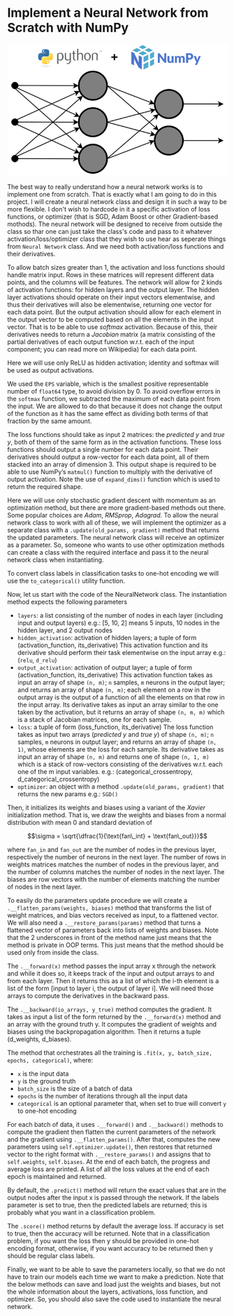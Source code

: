 # Implement a Neural Network from Scratch with NumPy

![Implement a Neural Network from scratch with NumPy](asset/images/Impement%20NN%20from%20scratch%20with%20NumPy.png)

The best way to really understand how a neural network works is to implement one from scratch. That is exactly what I am going to do in this project. I will create a neural network class and design it in such a way to be more flexible. I don't wish to hardcode in it a specific activation of loss functions, or optimizer (that is SGD, Adam Boost or other Gradient-based mothods). The neural network will be designed to receive from outside the class so thar one can just take the class's code and pass to it whatever activation/loss/optimizer class that they wish to use hear as seperate things from `Neural Network` class. And we need both activation/loss functions and their derivatives.

To allow batch sizes greater than 1, the activation and loss functions should handle matrix input. Rows in these matrices will represent different data points, and the columns will be features. The network will allow for 2 kinds of activation functions: for hidden layers and the output layer. The hidden layer activations should operate on their input vectors elementwise, and thus their derivatives will also be elementwise, returning one vector for each data point. But the output activation should allow for each element in the output vector to be computed based on all the elements in the input vector. That is to be able to use *softmax* activation. Because of this, their derivatives needs to return a *Jacobian* matrix (a matrix consisting of the partial derivatives of each output function w.r.t. each of the input component; you can read more on Wikipedia) for each data point.

Here we will use only ReLU as hidden activation; identity and softmax will be used as output activations.

We used the `EPS` variable, which is the smallest positive representable number of `float64` type, to avoid division by 0. To avoid overflow errors in the `softmax` function, we subtracted the maximum of each data point from the input. We are allowed to do that because it does not change the output of the function as it has the same effect as dividing both terms of that fraction by the same amount.

The loss functions should take as input 2 matrices: the *predicted y* and *true y*, both of them of the same form as in the activation functions. These loss functions should output a single number for each data point. Their derivatives should output a row-vector for each data point, all of them stacked into an array of dimension 3. This output shape is required to be able to use NumPy’s `matmul()` function to multiply with the derivative of output activation. Note the use of `expand_dims()` function which is used to return the required shape.

Here we will use only stochastic gradient descent with momentum as an optimization method, but there are more gradient-based methods out there. Some popular choices are *Adam*, *RMSprop*, *Adagrad*. To allow the neural network class to work with all of these, we will implement the optimizer as a separate class with a `.update(old_params, gradient)` method that returns the updated parameters. The neural network class will receive an optimizer as a parameter. So, someone who wants to use other optimization methods can create a class with the required interface and pass it to the neural network class when instantiating.

To convert class labels in classification tasks to one-hot encoding we will use the `to_categorical()` utility function.

Now, let us start with the code of the NeuralNetwork class. The instantiation method expects the following parameters

- `layers`: a list consisting of the number of nodes in each layer (including input and output layers) e.g.: [5, 10, 2] means 5 inputs, 10 nodes in the hidden layer, and 2 output nodes
- `hidden_activation`: activation of hidden layers; a tuple of form (activation_function, its_derivative) This activation function and its derivative should perform their task elementwise on the input array e.g.: (`relu`, `d_relu`)
- `output_activation`: activation of output layer; a tuple of form (activation_function, its_derivative) This activation function takes as input an array of shape `(n, m)`; `n` samples, `m` neurons in the output layer; and returns an array of shape `(n, m)`; each element on a row in the output array is the output of a function of all the elements on that row in the input array. Its derivative takes as input an array similar to the one taken by the activation, but it returns an array of shape `(n, m, m)` which is a stack of Jacobian matrices, one for each sample. 
- `loss`: a tuple of form (loss_function, its_derivative) The loss function takes as input two arrays (*predicted y* and *true y*) of shape `(n, m)`; `n` samples, `m` neurons in output layer; and returns an array of shape `(n, 1)`, whose elements are the loss for each sample. Its derivative takes as input an array of shape `(n, m)` and returns one of shape `(n, 1, m)` which is a stack of row-vectors consisting of the derivatives w.r.t. each one of the m input variables. e.g.: (categorical_crossentropy, d_categorical_crossentropy) 
- `optimizer`: an object with a method `.update(old_params, gradient)` that returns the new params e.g.: `SGD()`

Then, it initializes its weights and biases using a variant of the *Xavier* initialization method. That is, we draw the weights and biases from a normal distribution with mean 0 and standard deviation of

$$\sigma = \sqrt{\dfrac{1}{\text{fan\_int} + \text{fan\_out}}}$$

where `fan_in` and `fan_out` are the number of nodes in the previous layer, respectively the number of neurons in the next layer. The number of rows in weights matrices matches the number of nodes in the previous layer, and the number of columns matches the number of nodes in the next layer. The biases are row vectors with the number of elements matching the number of nodes in the next layer.

To easily do the parameters update procedure we will create a `.__flatten_params(weights, biases)` method that transforms the list of weight matrices, and bias vectors received as input, to a flattened vector. We will also need a `.__restore_params(params)` method that turns a flattened vector of parameters back into lists of weights and biases. Note that the 2 underscores in front of the method name just means that the method is private in OOP terms. This just means that the method should be used only from inside the class.

The `.__forward(x)` method passes the input array x through the network and while it does so, it keeps track of the input and output arrays to and from each layer. Then it returns this as a list of which the i-th element is a list of the form [input to layer i, the output of layer i]. We will need those arrays to compute the derivatives in the backward pass.

The `.__backward(io_arrays, y_true)` method computes the gradient. It takes as input a list of the form returned by the `.__forward(x)` method and an array with the ground truth y. It computes the gradient of weights and biases using the backpropagation algorithm. Then it returns a tuple (d_weights, d_biases).

The method that orchestrates all the training is `.fit(x, y, batch_size, epochs, categorical)`, where:

- `x` is the input data
- `y` is the ground truth
- `batch_size` is the size of a batch of data
- `epochs` is the number of iterations through all the input data
- `categorical` is an optional parameter that, when set to true will convert `y` to one-hot encoding

For each batch of data, it uses `.__forward()` and `.__backward()` methods to compute the gradient then flatten the current parameters of the network and the gradient using `.__flatten_params()`. After that, computes the new parameters using `self.optimizer.update()`, then restores that returned vector to the right format with `.__restore_params()` and assigns that to `self.weights`, `self.biases`. At the end of each batch, the progress and average loss are printed. A list of all the loss values at the end of each epoch is maintained and returned.

By default, the `.predict()` method will return the exact values that are in the output nodes after the input x is passed through the network. If the labels parameter is set to true, then the predicted labels are returned; this is probably what you want in a classification problem.

The `.score()` method returns by default the average loss. If accuracy is set to true, then the accuracy will be returned. Note that in a classification problem, if you want the loss then y should be provided in one-hot encoding format, otherwise, if you want accuracy to be returned then y should be regular class labels.

Finally, we want to be able to save the parameters locally, so that we do not have to train our models each time we want to make a prediction. Note that the below methods can save and load just the weights and biases, but not the whole information about the layers, activations, loss function, and optimizer. So, you should also save the code used to instantiate the neural network.